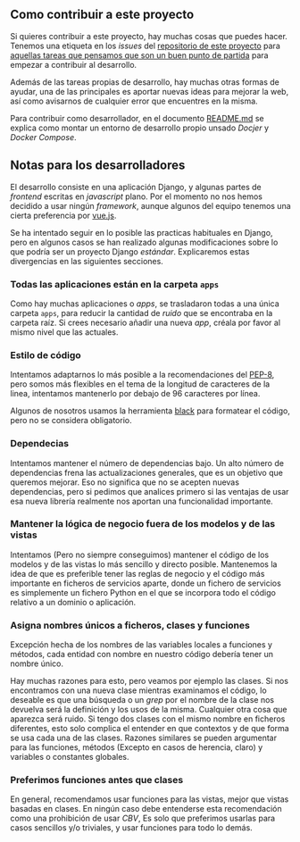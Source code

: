 ## Como contribuir a este proyecto

Si quieres contribuir a este proyecto, hay muchas cosas que puedes hacer.
Tenemos una etiqueta en los _issues_ del [repositorio de este
proyecto](https://github.com/pythoncanarias/pycan-web/issues) para 
[aquellas tareas que pensamos que son un buen punto de partida](https://github.com/pythoncanarias/pycan-web/issues?q=is%3Aopen+is%3Aissue+label%3A%22good+first+issue%22)
para empezar a contribuir
al desarrollo.

Además de las tareas propias de desarrollo, hay muchas otras formas de ayudar,
una de las principales es aportar nuevas ideas para mejorar la web, así
como avisarnos de cualquier error que encuentres en la misma.

Para contribuir como desarrollador, en el documento [README.md](README.md) se
explica como montar un entorno de desarrollo propio unsado _Docjer_ y
_Docker Compose_.

## Notas para los desarrolladores

El desarrollo consiste en una aplicación Django, y algunas partes de _frontend_
escritas en _javascript_ plano. Por el momento no nos hemos decidido a usar
ningún _framework_, aunque algunos del equipo tenemos una cierta preferencia
por [vue.js](https://vuejs.org/).

Se ha intentado seguir en lo posible las practicas habituales en Django, pero
en algunos casos se han realizado algunas modificaciones sobre lo que podría
ser un proyecto Django _estándar_. Explicaremos estas divergencias en las
siguientes secciones.

### Todas las aplicaciones están en la carpeta `apps`

Como hay muchas aplicaciones o _apps_, se trasladaron todas a una única
carpeta `apps`, para reducir la cantidad de _ruido_ que se encontraba en
la carpeta raíz. Si crees necesario añadir una nueva _app_, créala por favor al
mismo nivel que las actuales.

### Estilo de código

Intentamos adaptarnos lo más posible a la recomendaciones del
[PEP-8](https://www.python.org/dev/peps/pep-0008/), pero somos más flexibles en
el tema de la longitud de caracteres de la linea, intentamos mantenerlo por
debajo de 96 caracteres por línea.

Algunos de nosotros usamos la herramienta [black](https://github.com/psf/black)
para formatear el código, pero no se considera obligatorio.

### Dependecias

Intentamos mantener el número de dependencias bajo. Un alto número de
dependencias frena las actualizaciones generales, que es un objetivo que
queremos mejorar. Eso no significa que no se acepten nuevas dependencias, pero
si pedimos que analices primero si las ventajas de usar esa nueva librería
realmente nos aportan una funcionalidad importante.

### Mantener la lógica de negocio fuera de los modelos y de las vistas

Intentamos (Pero no siempre conseguimos) mantener el código de los modelos y de
las vistas lo más sencillo y directo posible. Mantenemos la idea de que es
preferible tener las reglas de negocio y el código más importante en ficheros
de servicios aparte, donde un fichero de servicios es simplemente un fichero
Python en el que se incorpora todo el código relativo a un dominio o
aplicación.

### Asigna nombres únicos a ficheros, clases y funciones

Excepción hecha de los nombres de las variables locales a funciones y métodos,
cada entidad con nombre en nuestro código debería tener un nombre único.

Hay muchas razones para esto, pero veamos por ejemplo las clases. Si nos
encontramos con una nueva clase mientras examinamos el código, lo deseable es
que una búsqueda o un _grep_ por el nombre de la clase nos devuelva será la
definición y los usos de la misma. Cualquier otra cosa que aparezca será ruido.
Si tengo dos clases con el mismo nombre en ficheros diferentes, esto solo
complica el entender en que contextos y de que forma se usa cada una de las
clases. Razones similares se pueden argumentar para las funciones, métodos
(Excepto en casos de herencia, claro) y variables o constantes globales.

### Preferimos funciones antes que clases

En general, recomendamos usar funciones para las vistas, mejor que vistas
basadas en clases. En ningún caso debe entenderse esta recomendación como una
prohibición de usar _CBV_, Es solo que preferimos usarlas para casos sencillos
y/o triviales, y usar funciones para todo lo demás. 


